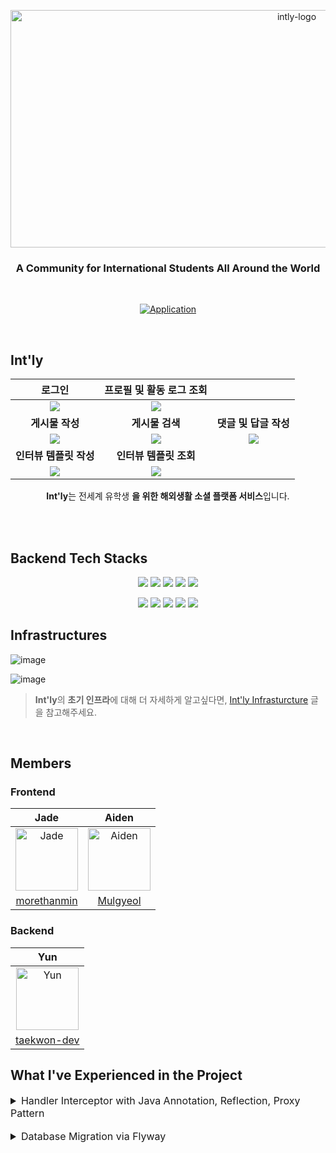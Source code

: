 <p align="center">
    <img src="https://user-images.githubusercontent.com/70354365/189514759-c353be52-22ce-4910-99e1-421c0b0e2f5a.jpg" alt="intly-logo" width="900" height="380">
</p>
<div align="center">

### A Community for International Students All Around the World<br>

</div>
<br/>

<div align="center">

[![Application](http://img.shields.io/badge/Application-fc3465?style=flat&logo=github&logoColor=white&link=https://int-ly.com/)](https://int-ly.com/)
</div>
<br/>

## Int'ly

|로그인|프로필 및 활동 로그 조회||
|:-:|:-:|:-:|
|<img src=https://user-images.githubusercontent.com/70354365/189709972-17cc7a62-7e41-40cc-862f-996170513ad1.gif>|<img src=https://user-images.githubusercontent.com/70354365/189709970-8f4fa27e-2a8f-4d76-9c7e-405d77cfc5c7.gif>|
|<b>게시물 작성</b>|<b>게시물 검색</b>|<b>댓글 및 답글 작성</b>|
|<img src=https://user-images.githubusercontent.com/70354365/189709963-36f1d6a2-e0a5-4dea-8f85-ff80ca56775d.gif>|<img src=https://user-images.githubusercontent.com/70354365/189709955-850c827c-0b46-4284-96bb-57784b50bfdb.gif>|<img src=https://user-images.githubusercontent.com/70354365/189709934-8fa20fee-17ab-46f0-b686-8c826764666a.gif>|
|<b>인터뷰 템플릿 작성</b>|<b>인터뷰 템플릿 조회</b>|
|<img src=https://user-images.githubusercontent.com/70354365/190865993-8ae26afb-33bc-4695-ab26-ec58fd0b91f9.gif>|<img src=https://user-images.githubusercontent.com/70354365/190865986-61dcdd30-1781-4df9-bfa5-06d1d0ab84ae.gif>|

<p align="center">
    <b>Int'ly</b>는 전세계 유학생 <b>을 위한 해외생활 소셜 플랫폼 서비스</b>입니다.<br><br>  
</p>
<br/>

## Backend Tech Stacks

<p align="center">
<img src="https://img.shields.io/badge/JAVA-007396?style=for-the-badge&logo=java&logoColor=white"> <img src="https://img.shields.io/badge/Spring Boot-6DB33F?style=for-the-badge&logo=Spring Boot&logoColor=white"> <img src="https://img.shields.io/badge/JUnit5-25A162?style=for-the-badge&logo=JUnit5&logoColor=white">  <img src="https://img.shields.io/badge/MySQL-003545?style=for-the-badge&logo=mysql&logoColor=white"> <img src="https://img.shields.io/badge/Hibernate-59666C?style=for-the-badge&logo=Hibernate&logoColor=white"> 
  </p>
<p align="center">
<img src="https://img.shields.io/badge/Amazon AWS-232F3E?style=for-the-badge&logo=Amazon AWS&logoColor=white"> 
<img src="https://img.shields.io/badge/Amazon S3-569A31?style=for-the-badge&logo=Amazon S3&logoColor=white"> 
<img src="https://img.shields.io/badge/NGINX-009639?style=for-the-badge&logo=NGINX&logoColor=white"> 
<img src="https://img.shields.io/badge/Jenkins-D24939?style=for-the-badge&logo=Jenkins&logoColor=white"> 
<img src="https://img.shields.io/badge/Docker-2496ED?style=for-the-badge&logo=Docker&logoColor=white"> 
</p>


## Infrastructures


![image](https://user-images.githubusercontent.com/70354365/189530314-8240861c-f31b-4dbe-9e10-944610876a82.png)


![image](https://user-images.githubusercontent.com/70354365/189530262-1e8e9e29-2763-4960-87a2-5b60af130f20.png)

> <b>Int'ly</b>의 <b>초기 인프라</b>에 대해 더 자세하게 알고싶다면, [Int'ly Infrasturcture](https://medium.com/taekwon-v/devops-zext-infrastructure-ci-cd-5b4106dde554/) 글을 참고해주세요.

<br/>

##  Members

### Frontend

|Jade|Aiden|
|:-:|:--:|
|<img src="https://avatars.githubusercontent.com/u/72514247?v=4" alt="Jade" width="100" height="100">|<img src="https://avatars.githubusercontent.com/u/59464537?v=4" alt="Aiden" width="100" height="100">|
|[morethanmin](https://github.com/morethanmin)|[Mulgyeol](https://github.com/Mulgyeol)|

### Backend

|Yun|
|:-:|
|<img src="https://avatars.githubusercontent.com/u/70354365?v=4" alt="Yun" width="100" height="100">|
|[taekwon-dev](https://github.com/taekwon-dev)|

## What I've Experienced in the Project

<details>
<summary style="font-size: medium">Handler Interceptor with Java Annotation, Reflection, Proxy Pattern</summary>

# [pick-git](https://github.com/woowacourse-teams/2021-pick-git) 팀 Handler Interceptor 분석

### | 분석 배경

![image](https://user-images.githubusercontent.com/70354365/192001431-9da4ce39-3212-4244-8dd4-e6ae7ae69c4f.png)
[ 그림 1 ]

[ 그림 1 ] 과 같이 **같은 URL 주소**를 갖지만 **HTTP 메소드**에 따라 서로 다른 핸들러 인터셉터를 통과하도록 설정해야 하는 경우

각 핸들러 인터셉터에서 허용하는 HTTP 메소드를 명시적으로 선언함으로써 각각의 인터셉터에서 분기 로직을 전개할 수 있습니다. 

예를 들어, [ 그림 1 ] 의 IgnoreAuthenticationInterceptor 은 API URL 이 /api/posts/{postId} 일 때 HTTP 메소드가 GET 인 경우에만 해당 인터셉터를 통과하도록 로직을 전개할 수 있습니다. 

![image](https://user-images.githubusercontent.com/70354365/192002100-c029171a-9a09-4ee5-a285-ee91c9a7844b.png)
[ 그림 2 ]

이는 핸들러 인터셉터를 통과할 API를 지정하는 방식이 [ 그림 2 ] 처럼 문자열 기반으로 API URL을 지정하는 것 외에 다른 방법이 없다는 배경이 있었습니다. 

[ 그림 1 ] 상황과 같이 같은 URL 을 공유하는 여러 API 가 있을 때마다 각 인터셉터 별로 HTTP 메소드를 중심으로 분기로직을 또 작성하게 하는 것에 대해서 문제 의식을 가지게 됐습니다.

결과적으로 원하는 문제 해결 방향은 **API URL + HTTP 메소드 정보**를 기준으로 통과할 핸들러 인터셉터를 지정할 수 있도록 하는 것이었고,   

[pick-git](https://github.com/woowacourse-teams/2021-pick-git) 팀 프로젝트가 위 방향으로 구현되어 있어 이를 분석하게 됐습니다. 


### | 핵심 아이디어

분석 과정에서 문제 해결을 위해 사용된 핵심 아이디어를 다음과 같이 선정했습니다. 

● Java Annotation

● Java Reflection

● Design Pattern - Proxy Pattern

핵심 아이디어 및 분석 내용 관련 자세한 내용은 아래 블로그 글을 통해서 확인하실 수 있습니다.

- [Spring MVC - 핸들러 인터셉터에서 유저 인증 여부 및 권한 검사하기 [1] - GET /api/post/{postId} vs POST /api/post/{postId}](https://medium.com/taekwon-v/spring-mvc-%ED%95%B8%EB%93%A4%EB%9F%AC-%EC%9D%B8%ED%84%B0%EC%85%89%ED%84%B0%EC%97%90%EC%84%9C-%EC%9C%A0%EC%A0%80-%EC%9D%B8%EC%A6%9D-%EC%97%AC%EB%B6%80-%EB%B0%8F-%EA%B6%8C%ED%95%9C-%EA%B2%80%EC%82%AC%ED%95%98%EA%B8%B0-1-2e736844d46b)
- [Spring MVC - 핸들러 인터셉터에서 유저 인증 여부 및 권한 검사하기 [2] - pick-git 팀 해결 아이디어 소개 (Java Annotation, Reflection, Proxy Pattern)](https://medium.com/taekwon-v/spring-mvc-%ED%95%B8%EB%93%A4%EB%9F%AC-%EC%9D%B8%ED%84%B0%EC%85%89%ED%84%B0%EC%97%90%EC%84%9C-%EC%9C%A0%EC%A0%80-%EC%9D%B8%EC%A6%9D-%EC%97%AC%EB%B6%80-%EA%B2%80%EC%82%AC%ED%95%98%EA%B8%B0-2-pick-git-%ED%8C%80-%ED%95%B4%EA%B2%B0-%EC%95%84%EC%9D%B4%EB%94%94%EC%96%B4-%EC%86%8C%EA%B0%9C-java-annotation-reflection-85d02cc20b32)
- [Spring MVC - 핸들러 인터셉터에서 유저 인증 여부 및 권한 검사하기 [3] - pick-git 팀 소스 코드 분석하기](https://medium.com/taekwon-v/spring-mvc-%ED%95%B8%EB%93%A4%EB%9F%AC-%EC%9D%B8%ED%84%B0%EC%85%89%ED%84%B0%EC%97%90%EC%84%9C-%EC%9C%A0%EC%A0%80-%EC%9D%B8%EC%A6%9D-%EC%97%AC%EB%B6%80-%EA%B2%80%EC%82%AC%ED%95%98%EA%B8%B0-3-pick-git-%ED%8C%80-%EC%86%8C%EC%8A%A4-%EC%BD%94%EB%93%9C-%EB%B6%84%EC%84%9D%ED%95%98%EA%B8%B0-7aad4ffc8297)
</details>
<br/>

<details>
<summary style="font-size: medium">Database Migration via Flyway</summary>

### | 도입 배경

MVP 배포를 앞두고 있는 시점에 배포 이후 데이터베이스 스키마가 변경된다면 기존 데이터에 미칠 영향과 변경된 스키마를 적용하는 과정에 대해서 고민하게 됐습니다. 

고민 과정에서 `데이터베이스 마이그레이션` 개념에 대해 알게 됐고, 데이터베이스 마이그레이션 툴인 Flyway 를 활용하여 DB 마이그레이션을 적용 했습니다.

학습 과정에서 정리한 내용은 아래 블로그에서 확인하실 수 있습니다.

- [Spring Boot + Flyway DB Migration (MySQL DDL)](https://medium.com/taekwon-v/spring-boot-flyway-db-migration-mysql-ddl-4e649bda7f45)
- [Flyway - Repeatable migration & Seed Data](https://medium.com/taekwon-v/flyway-repeatable-migration-seed-data-a363c7f86206)

</details>
<br/>